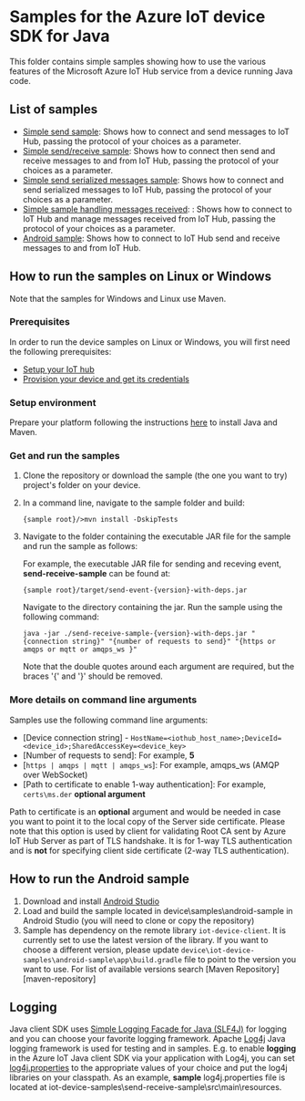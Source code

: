 # Samples for the Azure IoT device SDK for Java

This folder contains simple samples showing how to use the various features of the Microsoft Azure IoT Hub service from a device running Java code.

## List of samples

* [Simple send sample](send-event): Shows how to connect and send messages to IoT Hub, passing the protocol of your choices as a parameter.
* [Simple send/receive sample](send-receive-sample): Shows how to connect then send and receive messages to and from IoT Hub, passing the protocol of your choices as a parameter.
* [Simple send serialized messages sample](send-serialized-event): Shows how to connect and send serialized messages to IoT Hub, passing the protocol of your choices as a parameter.
* [Simple sample handling messages received](handle-messages): : Shows how to connect to IoT Hub and manage messages received from IoT Hub, passing the protocol of your choices as a parameter.
* [Android sample](android-sample): Shows how to connect to IoT Hub send and receive messages to and from IoT Hub.

## How to run the samples on Linux or Windows

Note that the samples for Windows and Linux use Maven.

### Prerequisites
In order to run the device samples on Linux or Windows, you will first need the following prerequisites:
* [Setup your IoT hub][lnk-setup-iot-hub]
* [Provision your device and get its credentials][lnk-manage-iot-hub]

### Setup environment
Prepare your platform following the instructions [here][devbox-setup] to install Java and Maven.

### Get and run the samples
1. Clone the repository or download the sample (the one you want to try) project's folder on your device.
1. In a command line, navigate to the sample folder and build:
	```
	{sample root}/>mvn install -DskipTests
	```
1. Navigate to the folder containing the executable JAR file for the sample and run the sample as follows:

	For example, the executable JAR file for sending and receving event, **send-receive-sample** can be found at:

	```
	{sample root}/target/send-event-{version}-with-deps.jar
	```

	Navigate to the directory containing the jar. Run the sample using the following command:

	```
	java -jar ./send-receive-sample-{version}-with-deps.jar "{connection string}" "{number of requests to send}" "{https or amqps or mqtt or amqps_ws }"
	```

	Note that the double quotes around each argument are required, but the braces '{' and '}' should be removed.

### More details on command line arguments
Samples use the following command line arguments:
* [Device connection string] - `HostName=<iothub_host_name>;DeviceId=<device_id>;SharedAccessKey=<device_key>`
* [Number of requests to send]: For example, **5** 
* [`https | amqps | mqtt | amqps_ws`]: For example, amqps_ws (AMQP over WebSocket)
* [Path to certificate to enable 1-way authentication]: For example, `certs\ms.der` **optional argument**

Path to certificate is an **optional** argument and would be needed in case you want to point it to the local copy of the Server side certificate. Please note that this option is used by client for validating Root CA sent by Azure IoT Hub Server as part of TLS handshake. It is for 1-way TLS authentication and is **not** for specifying client side certificate (2-way TLS authentication).

## How to run the Android sample
1. Download and install [Android Studio][android-studio]
1. Load and build the sample located in device\samples\android-sample in Android Studio (you will need to clone or copy the repository)
1. Sample has dependency on the remote library `iot-device-client`. It is currently set to use the latest version of the library. If you want to choose a different version, please update `device\iot-device-samples\android-sample\app\build.gradle` file to point to the version you want to use. For list of available versions search [Maven Repository][maven-repository]

## Logging 
Java client SDK uses [Simple Logging Facade for Java (SLF4J)][slfj] for logging and you can choose your favorite logging framework. Apache [Log4j][log4j-logging] Java logging framework is used for testing and in samples. E.g. to enable **logging** in the Azure IoT Java client SDK via your application with Log4j, you can set [log4j.properties][log4j-properties] to the appropriate values of your choice and put the log4j libraries on your classpath. 
As an example, **sample** log4j.properties file is located at iot-device-samples\send-receive-sample\src\main\resources.

[devbox-setup]: ../../doc/java-devbox-setup.md
[lnk-setup-iot-hub]: https://aka.ms/howtocreateazureiothub
[lnk-manage-iot-hub]: https://aka.ms/manageiothub
[android-studio]: https://developer.android.com/studio/index.html
[log4j-logging]: https://logging.apache.org/log4j/1.2/index.html
[log4j-properties]: https://logging.apache.org/log4j/1.2/manual.html
[slfj]: https://www.slf4j.org/